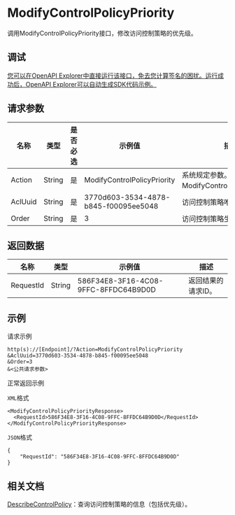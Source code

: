 # ModifyControlPolicyPriority

调用ModifyControlPolicyPriority接口，修改访问控制策略的优先级。

## 调试

[您可以在OpenAPI Explorer中直接运行该接口，免去您计算签名的困扰。运行成功后，OpenAPI Explorer可以自动生成SDK代码示例。](https://api.aliyun.com/#product=Cloudfw&api=ModifyControlPolicyPriority&type=RPC&version=2017-12-07)

## 请求参数

|名称|类型|是否必选|示例值|描述|
|--|--|----|---|--|
|Action|String|是|ModifyControlPolicyPriority|系统规定参数。取值：ModifyControlPolicyPriority。 |
|AclUuid|String|是|3770d603-3534-4878-b845-f00095ee5048|访问控制策略唯一标识。 |
|Order|String|是|3|访问控制策略生效的优先级。 |

## 返回数据

|名称|类型|示例值|描述|
|--|--|---|--|
|RequestId|String|586F34E8-3F16-4C08-9FFC-8FFDC64B9D0D|返回结果的请求ID。 |

## 示例

请求示例

```
http(s)://[Endpoint]/?Action=ModifyControlPolicyPriority
&AclUuid=3770d603-3534-4878-b845-f00095ee5048
&Order=3
&<公共请求参数>
```

正常返回示例

`XML`格式

```
<ModifyControlPolicyPriorityResponse>
  <RequestId>586F34E8-3F16-4C08-9FFC-8FFDC64B9D0D</RequestId>
</ModifyControlPolicyPriorityResponse>
```

`JSON`格式

```
{
    "RequestId": "586F34E8-3F16-4C08-9FFC-8FFDC64B9D0D"
}
```

## 相关文档

[DescribeControlPolicy](~~138866~~)：查询访问控制策略的信息（包括优先级）。

